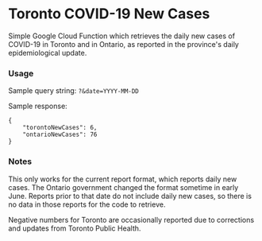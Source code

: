 # Toronto COVID-19 New Cases

Simple Google Cloud Function which retrieves the daily new cases of COVID-19 in Toronto
and in Ontario, as reported in the province's daily epidemiological update.

### Usage

Sample query string:
`?&date=YYYY-MM-DD`

Sample response:
```
{
    "torontoNewCases": 6,
    "ontarioNewCases": 76
}
```

### Notes

This only works for the current report format, which reports daily new cases.
The Ontario government changed the format sometime in early June. Reports prior
to that date do not include daily new cases, so there is no data in those reports for
the code to retrieve.

Negative numbers for Toronto are occasionally reported due to corrections and
updates from Toronto Public Health.
